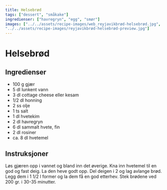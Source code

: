 ```yaml
---
title: Helsebrød
tags: ["dessert", "småkake"]
ingredienser: ["havregryn", "egg", "smør"]
images: ["../../assets/recipe-images/web_reyjavikbrød-helsebrød.jpg",
"../../assets/recipe-images/reyjavikbrød-helsebrød-preview.jpg"]
---
```


# Helsebrød

## Ingredienser

- 100 g gjær
- 5 dl lunkent vann
- 3 dl cottage cheese eller kesam
- 1/2 dl honning
- 2 ss olje
- 1 ts salt
- 1 dl hvetekim
- 2 dl havregryn
- 6 dl sammalt hvete, fin
- 2 dl rosiner
- ca. 8 dl hvetemel

## Instruksjoner

Løs gjæren opp i vannet og bland inn det øverige. Kna inn hvetemel til en god og fast deig. La den heve godt opp. Del deigen i 2 og lag avlange brød. Legg dem i 1 1/2 l former og la dem få en god etterhev. Stek brødene ved 200 gr. i 30-35 minutter.

